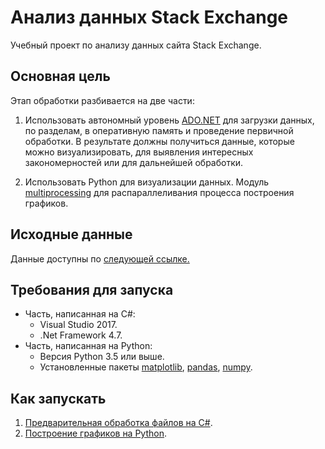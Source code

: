 # Анализ данных Stack Exchange

Учебный проект по анализу данных сайта Stack Exchange.

## Основная цель

Этап обработки разбивается на две части:

1. Использовать автономный уровень [ADO.NET](https://docs.microsoft.com/en-us/dotnet/framework/data/adonet/) для загрузки данных, по разделам, в оперативную память и проведение первичной обработки. В результате должны получиться данные, которые можно визуализировать, для выявления интересных закономерностей или для дальнейшей обработки.

2. Использовать Python для визуализации данных. Модуль [multiprocessing](https://docs.python.org/3.6/library/multiprocessing.html) для распараллеливания процесса построения графиков. 

## Исходные данные

Данные доступны по [следующей ссылке.](https://archive.org/details/stackexchange)

## Требования для запуска 

* Часть, написанная на C#:
  * Visual Studio 2017.
  * .Net Framework 4.7.
* Часть, написанная на Python:
  * Версия Python 3.5 или выше.
  * Установленные пакеты [matplotlib](https://matplotlib.org/), [pandas](http://pandas.pydata.org/), [numpy](http://www.numpy.org/).

## Как запускать

1. [Предварительная обработка файлов на C#](/Src/CSharp/README.md).
2. [Построение графиков на Python](/Src/Python/README.md).
